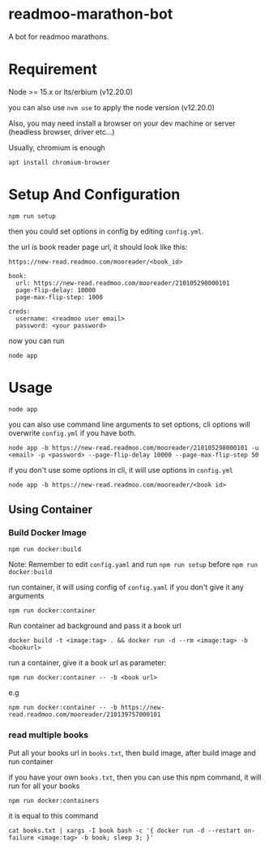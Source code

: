 # readmoo-marathon-bot

A bot for readmoo marathons.

# Requirement

Node >= 15.x or lts/erbium (v12.20.0)

you can also use `nvm use` to apply the node version (v12.20.0)

Also, you may need install a browser on your dev machine or server (headless browser, driver etc...)

Usually, chromium is enough 

```
apt install chromium-browser
```

# Setup And Configuration

```
npm run setup
```

then you could set options in config by editing `config.yml`.

the url is book reader page url, it should look like this:

`https://new-read.readmoo.com/mooreader/<book_id>`

```
book:
  url: https://new-read.readmoo.com/mooreader/210105298000101
  page-flip-delay: 10000
  page-max-flip-step: 1000

creds:
  username: <readmoo user email>
  password: <your password>
```

now you can run

```
node app
```

# Usage

```
node app    
```

you can also use command line arguments to set options, cli options will overwrite `config.yml` if you have both.

```
node app -b https://new-read.readmoo.com/mooreader/210105298000101 -u <email> -p <password> --page-flip-delay 10000 --page-max-flip-step 50
```

if you don't use some options in cli, it will use options in `config.yml`

```
node app -b https://new-read.readmoo.com/mooreader/<book id>
```

## Using Container

### Build Docker Image

```
npm run docker:build
```

Note: Remember to edit `config.yaml` and run `npm run setup` before `npm run docker:build`

run container, it will using config of `config.yaml` if you don't give it any arguments

```
npm run docker:container
```

Run container ad background and pass it a book url
```
docker build -t <image:tag> . && docker run -d --rm <image:tag> -b <bookurl>
```

run a container, give it a book url as parameter:
```
npm run docker:container -- -b <book url>
```

e.g
```
npm run docker:container -- -b https://new-read.readmoo.com/mooreader/210139757000101
```
### read multiple books
Put all your books url in `books.txt`, then build image, after build image and run container

if you have your own `books.txt`, then you can use this npm command, it will run for all your books

```
npm run docker:containers
```

it is equal to this command

```
cat books.txt | xargs -I book bash -c '{ docker run -d --restart on-failure <image:tag> -b book; sleep 3; }'
```
